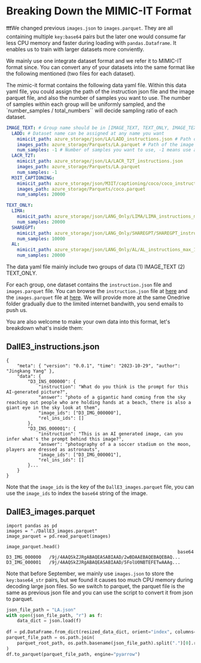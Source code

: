 # Breaking Down the MIMIC-IT Format

❗❗❗We changed previous `images.json` to `images.parquet`. They are all containing multiple `key:base64` pairs but the later one would consume far less CPU memory and faster during loading with `pandas.Dataframe`. It enables us to train with larger datasets more conviently.

We mainly use one integrate dataset format and we refer it to MIMIC-IT format since. You can convert any of your datasets into the same format like the following mentioned (two files for each dataset).

The mimic-it format contains the following data yaml file. Within this data yaml file, you could assign the path of the instruction json file and the image parquet file, and also the number of samples you want to use. The number of samples within each group will be uniformly sampled, and the `number_samples / total_numbers`` will decide sampling ratio of each dataset.

```yaml
IMAGE_TEXT: # Group name should be in [IMAGE_TEXT, TEXT_ONLY, IMAGE_TEXT_IN_CONTEXT]
  LADD: # Dataset name can be assigned at any name you want
    mimicit_path: azure_storage/json/LA/LADD_instructions.json # Path of the instruction json file
    images_path: azure_storage/Parquets/LA.parquet # Path of the image parquet file
    num_samples: -1 # Number of samples you want to use, -1 means use all samples, if not set, default is -1.
  LACR_T2T:
    mimicit_path: azure_storage/json/LA/LACR_T2T_instructions.json
    images_path: azure_storage/Parquets/LA.parquet
    num_samples: -1
  M3IT_CAPTIONING:
    mimicit_path: azure_storage/json/M3IT/captioning/coco/coco_instructions.json
    images_path: azure_storage/Parquets/coco.parquet
    num_samples: 20000

TEXT_ONLY:
  LIMA:
    mimicit_path: azure_storage/json/LANG_Only/LIMA/LIMA_instructions_max_1K_tokens.json
    num_samples: 20000
  SHAREGPT:
    mimicit_path: azure_storage/json/LANG_Only/SHAREGPT/SHAREGPT_instructions_max_1K_tokens.json
    num_samples: 10000
  AL:
    mimicit_path: azure_storage/json/LANG_Only/AL/AL_instructions_max_1K_tokens.json
    num_samples: 20000
```

The data yaml file mainly include two groups of data (1) IMAGE_TEXT (2) TEXT_ONLY. 

For each group, one dataset contains the `instruction.json` file and `images.parquet` file. You can browse the `instruction.json` file at [here](https://entuedu-my.sharepoint.com/:f:/g/personal/libo0013_e_ntu_edu_sg/Eo9bgNV5cjtEswfA-HfjNNABiKsjDzSWAl5QYAlRZPiuZA?e=nNUhJH) and the `images.parquet` file at [here](https://entuedu-my.sharepoint.com/:f:/g/personal/libo0013_e_ntu_edu_sg/EmwHqgRtYtBNryTcFmrGWCgBjvWQMo1XeCN250WuM2_51Q?e=sCymXx). We will provide more at the same Onedrive folder gradually due to the limited internet bandwith, you send emails to push us.

You are also welcome to make your own data into this format, let's breakdown what's inside them:

## DallE3_instructions.json
```
{
	"meta": { "version": "0.0.1", "time": "2023-10-29", "author": "Jingkang Yang" },
	"data": {
		"D3_INS_000000": {
			"instruction": "What do you think is the prompt for this AI-generated picture?",
			"answer": "photo of a gigantic hand coming from the sky reaching out people who are holding hands at a beach, there is also a giant eye in the sky look at them",
			"image_ids": ["D3_IMG_000000"],
			"rel_ins_ids": []
		},
		"D3_INS_000001": {
			"instruction": "This is an AI generated image, can you infer what's the prompt behind this image?",
			"answer": "photography of a a soccer stadium on the moon, players are dressed as astronauts",
			"image_ids": ["D3_IMG_000001"],
			"rel_ins_ids": []
		}...
    }
}
```

Note that the `image_ids` is the key of the `DallE3_images.parquet` file, you can use the `image_ids` to index the `base64` string of the image.

## DallE3_images.parquet

```
import pandas as pd
images = "./DallE3_images.parquet"
image_parquet = pd.read_parquet(images)

image_parquet.head()
	                                                            base64
D3_IMG_000000	/9j/4AAQSkZJRgABAQEASABIAAD/2wBDAAEBAQEBAQEBAQ...
D3_IMG_000001	/9j/4AAQSkZJRgABAQEASABIAAD/5FolU0NBTEFETwAAAg...
```


Note that before September, we mainly use `images.json` to store the `key:base64_str` pairs, but we found it causes too much CPU memory during decoding large json files. So we switch to parquet, the parquet file is the same as previous json file and you can use the script to convert it from json to parquet.

```python
json_file_path = "LA.json"
with open(json_file_path, "r") as f:
    data_dict = json.load(f)
    
df = pd.DataFrame.from_dict(resized_data_dict, orient="index", columns=["base64"])
parquet_file_path = os.path.join(
    parquet_root_path, os.path.basename(json_file_path).split(".")[0].replace("_image", "") + ".parquet"
)
df.to_parquet(parquet_file_path, engine="pyarrow")
```
